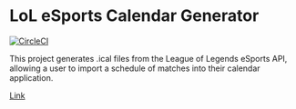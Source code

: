 # LoL eSports Calendar Generator

[![CircleCI](https://circleci.com/gh/asherdavidson/lol_esports_calendar_generator.svg?style=svg&circle-token=2f5d221a4e0e8567d92f1484906b816ea2b8a491)](https://circleci.com/gh/asherdavidson/lol_esports_calendar_generator)

This project generates .ical files from the League of Legends eSports API, allowing a user to import a schedule of matches into their calendar application.

[Link](https://lol.asherdavidson.net/)